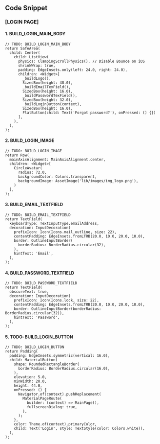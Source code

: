 ## Code Snippet

### **[LOGIN PAGE]**

#### 1. BUILD_LOGIN_MAIN_BODY  
	// TODO: BUILD_LOGIN_MAIN_BODY
    return SafeArea(
      child: Center(
        child: ListView(
          physics: ClampingScrollPhysics(), // Disable Bounce on iOS
          shrinkWrap: true,
          padding: EdgeInsets.only(left: 24.0, right: 24.0),
          children: <Widget>[
            _buildLogo(),
            SizedBox(height: 48.0),
            _buildEmailTexField(),
            SizedBox(height: 16.0),
            _buildPasswordTexField(),
            SizedBox(height: 32.0),
            _buildLoginButton(context),
            SizedBox(height: 16.0),
            FlatButton(child: Text('Forgot password?'), onPressed: () {})
          ],
        ),
      ),
    );
    

#### 2. BUILD_LOGIN_IMAGE  
    // TODO: BUILD_LOGIN_IMAGE
    return Row(
      mainAxisAlignment: MainAxisAlignment.center,
      children: <Widget>[
        CircleAvatar(
          radius: 72.0,
          backgroundColor: Colors.transparent,
          backgroundImage: AssetImage('lib/images/img_logo.png'),
        )
      ],
    );
    
#### 3. BUILD_EMAIL_TEXTFIELD
    // TODO: BUILD_EMAIL_TEXTFIELD
    return TextField(
      keyboardType: TextInputType.emailAddress,
      decoration: InputDecoration(
        prefixIcon: Icon(Icons.mail_outline, size: 22),
        contentPadding: EdgeInsets.fromLTRB(20.0, 10.0, 20.0, 10.0),
        border: OutlineInputBorder(
          borderRadius: BorderRadius.circular(32),
        ),
        hintText: 'Email',
      ),
    );

#### 4. BUILD_PASSWORD_TEXTFIELD
    // TODO: BUILD_PASSWORD_TEXTFIELD
    return TextField(
      obscureText: true,
      decoration: InputDecoration(
        prefixIcon: Icon(Icons.lock, size: 22),
        contentPadding: EdgeInsets.fromLTRB(20.0, 10.0, 20.0, 10.0),
        border: OutlineInputBorder(borderRadius: BorderRadius.circular(32)),
        hintText: 'Password',
      ),
    );
    
#### 5. TODO: BUILD_LOGIN_BUTTON
    // TODO: BUILD_LOGIN_BUTTON
    return Padding(
      padding: EdgeInsets.symmetric(vertical: 16.0),
      child: MaterialButton(
        shape: RoundedRectangleBorder(
          borderRadius: BorderRadius.circular(16.0),
        ),
        elevation: 5.0,
        minWidth: 20.0,
        height: 44.0,
        onPressed: () {
          Navigator.of(context).pushReplacement(
            MaterialPageRoute(
              builder: (context) => MainPage(),
              fullscreenDialog: true,
            ),
          );
        },
        color: Theme.of(context).primaryColor,
        child: Text('Login', style: TextStyle(color: Colors.white)),
      ),
    );